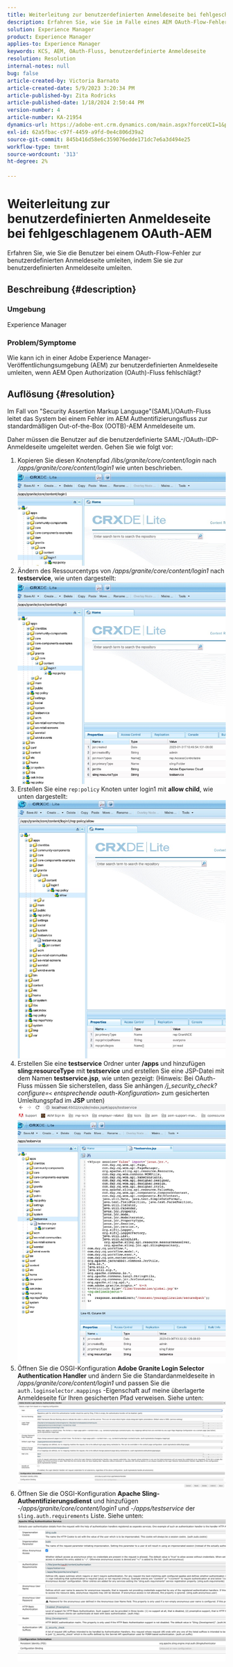 ```yaml
---
title: Weiterleitung zur benutzerdefinierten Anmeldeseite bei fehlgeschlagenem OAuth-AEM
description: Erfahren Sie, wie Sie im Falle eines AEM OAuth-Flow-Fehlers zur benutzerdefinierten Anmeldeseite umleiten.
solution: Experience Manager
product: Experience Manager
applies-to: Experience Manager
keywords: KCS, AEM, OAuth-Fluss, benutzerdefinierte Anmeldeseite
resolution: Resolution
internal-notes: null
bug: false
article-created-by: Victoria Barnato
article-created-date: 5/9/2023 3:20:34 PM
article-published-by: Zita Rodricks
article-published-date: 1/18/2024 2:50:44 PM
version-number: 4
article-number: KA-21954
dynamics-url: https://adobe-ent.crm.dynamics.com/main.aspx?forceUCI=1&pagetype=entityrecord&etn=knowledgearticle&id=08a22b08-7dee-ed11-8849-6045bd0065b6
exl-id: 62a5fbac-c97f-4459-a9fd-0e4c806d39a2
source-git-commit: 845b416d58e6c359076edde171dc7e6a3d494e25
workflow-type: tm+mt
source-wordcount: '313'
ht-degree: 2%

---
```


# Weiterleitung zur benutzerdefinierten Anmeldeseite bei fehlgeschlagenem OAuth-AEM


Erfahren Sie, wie Sie die Benutzer bei einem OAuth-Flow-Fehler zur benutzerdefinierten Anmeldeseite umleiten, indem Sie sie zur benutzerdefinierten Anmeldeseite umleiten.

## Beschreibung {#description}


### <b>Umgebung</b>

Experience Manager



### <b>Problem/Symptome</b>

Wie kann ich in einer Adobe Experience Manager-Veröffentlichungsumgebung (AEM) zur benutzerdefinierten Anmeldeseite umleiten, wenn AEM Open Authorization (OAuth)-Fluss fehlschlägt?


## Auflösung {#resolution}


Im Fall von &quot;Security Assertion Markup Language&quot;(SAML)/OAuth-Fluss leitet das System bei einem Fehler im AEM Authentifizierungsfluss zur standardmäßigen Out-of-the-Box (OOTB)-AEM Anmeldeseite um.

Daher müssen die Benutzer auf die benutzerdefinierte SAML-/OAuth-IDP-Anmeldeseite umgeleitet werden. Gehen Sie wie folgt vor:

1. Kopieren Sie diesen Knotenpfad */libs/granite/core/content/login* nach */apps/granite/core/content/login1* wie unten beschrieben.![](assets/704db5a9-53eb-ed11-a7c6-6045bd006e5a.png)
2. Ändern des Ressourcentyps von */apps/granite/core/content/login1* nach <b>testservice</b>, wie unten dargestellt:![](assets/25e0ebb5-ede4-ed11-a7c7-6045bd006a22.png)
3. Erstellen Sie eine `rep:policy` Knoten unter login1 mit <b>allow child</b>, wie unten dargestellt:![](assets/cc0347ce-ede4-ed11-a7c7-6045bd006a22.png)
4. Erstellen Sie eine <b>testservice</b> Ordner unter <b>/apps</b> und hinzufügen <b>sling:resourceType</b> mit <b>testservice</b> und erstellen Sie eine JSP-Datei mit dem Namen <b>testservice.jsp</b>, wie unten gezeigt: (Hinweis: Bei OAuth-Fluss müssen Sie sicherstellen, dass Sie anhängen */j_security_check?configure=`<` entsprechende oauth-Konfiguration`>`* zum gesicherten Umleitungspfad im <b>JSP</b> unten)![](assets/aec657e1-ede4-ed11-a7c7-6045bd006a22.png)
5. Öffnen Sie die OSGI-Konfiguration <b>Adobe Granite Login Selector Authentication Handler</b> und ändern Sie die Standardanmeldeseite in */apps/granite/core/content/login1* und passen Sie die `auth.loginselector.mappings` -Eigenschaft auf meine überlagerte Anmeldeseite für Ihren gesicherten Pfad verweisen. Siehe unten:![](assets/b45869f6-ede4-ed11-a7c7-6045bd006a22.png)
6. Öffnen Sie die OSGI-Konfiguration <b>Apache Sling-Authentifizierungsdienst</b> und hinzufügen *-/apps/granite/core/content/login1* und *-/apps/testservice* der `sling.auth.requirements` Liste. Siehe unten:![](assets/494fad08-eee4-ed11-a7c7-6045bd006a22.png)
